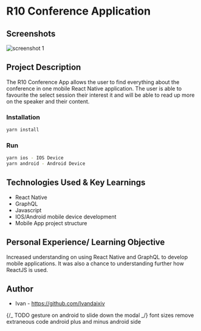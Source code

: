# R10 Conference Application

## Screenshots

![screenshot 1]()

## Project Description

The R10 Conference App allows the user to find everything about the conference in one mobile React Native application. The user is able to favourite the select session their interest it and will be able to read up more on the speaker and their content.

### Installation

```bash
yarn install
```

### Run

```bash
yarn ios - IOS Device
yarn android - Android Device
```

## Technologies Used & Key Learnings

- React Native
- GraphQL
- Javascript
- IOS/Android mobile device development
- Mobile App project structure

## Personal Experience/ Learning Objective

Increased understanding on using React Native and GraphQL to develop mobile applications. It was also a chance to understanding further how ReactJS is used.

## Author

- Ivan - https://github.com/Ivandaixiv

{/_ TODO gesture on android to slide down the modal _/}
font sizes
remove extraneous code
android plus and minus
android side
